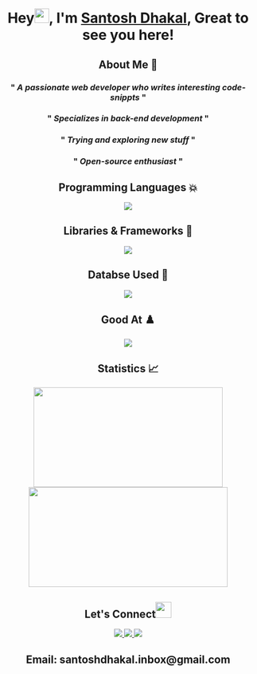 # <p align="center">Hey<img src="https://gist.github.com/haldaranup/aad23918f5ad8bff5199094c9f6d337a/raw/a19b90e65fcffa0eabd3874b66520b91ee9f0e60/hi.gif" width="29">, I'm [Santosh Dhakal](https://santoshdhakal.com/), Great to see you here!<p/>
 
## <p align="center">About Me 🚀</p>
 ### <p align="center">" *A passionate **web developer** who writes interesting **code-snippts*** "</p>
 ### <p align="center">" *Specializes in **back-end development*** "</p>
 ### <p align="center">" *Trying and **exploring** new stuff* "</p>
 ### <p align="center">" ***Open-source** enthusiast* "</p>


## <h2 align="center">Programming Languages 💥</h2>
 <p align="center">
  <a href="https://santoshdhakal.com">
    <img src="https://skillicons.dev/icons?i=html,css,js,python" />
  </a>
</p>

## <h2 align="center"> Libraries & Frameworks 📑</h2>
<p align="center">
   <a href="https://santoshdhakal.com">
    <img src="https://skillicons.dev/icons?i=react,redux,express,nodejs" />
  </a>
 </p>
 
 ## <h2 align="center"> Databse Used 💾</h2>
<p align="center">
   <a href="https://santoshdhakal.com">
    <img src="https://skillicons.dev/icons?i=mongodb,mysql,postgresql" />
  </a>
 </p>
 
 ## <h2 align="center"> Good At ♟️</h2>
<p align="center">
   <a href="https://santoshdhakal.com">
    <img src="https://skillicons.dev/icons?i=linux,git,bash,vscode" />
  </a>
 </p>
 
## <h2 align="center">Statistics 📈</h2>
<p align="center">
<img height="200px" width="380px" src="https://github-readme-stats.vercel.app/api?username=xxshcoder&show_icons=true&theme=tokyonight" />     
<img height="200px" width="400px" src="https://github-readme-streak-stats.herokuapp.com/?user=xxshcoder&show_icons=true&theme=tokyonight" />
<p/>

## <h2 align="center">Let's Connect<img src="https://gist.github.com/haldaranup/f89330e95dfca979a5bc9fd80602761f/raw/8a3d00dfc3aa37c26873bb154227e395ef77cdfa/handshake.gif" height="32px"> </h2>
 <p align="center">
  <a href="https://twitter.com/santosh_dhakal">
    <img src="https://skillicons.dev/icons?i=twitter" />
  </a>
  <a href="https://www.linkedin.com/in/santosh_dhakal">
    <img src="https://skillicons.dev/icons?i=linkedin" />
  </a>
  <a href="https://www.instagram.com/santosh_dhakal">
    <img src="https://skillicons.dev/icons?i=instagram" />
  </a>
<h2 align="center">Email: santoshdhakal.inbox@gmail.com </h2>
</p>


<!-- **haldaranup/haldaranup** is a ✨ _special_ ✨ repository because its `README.md` (this file) appears on your GitHub profile.

Here are some ideas to get you started:

- 🔭 I’m currently working on ...
- 🌱 I’m currently learning ..
- 👯 I’m looking to collaborate on ...
- 🤔 I’m looking for help with ...
- 💬 Ask me about ...
- 📫 How to reach me: ...
- 😄 Pronouns: ...
- ⚡ Fun fact: ... -->


